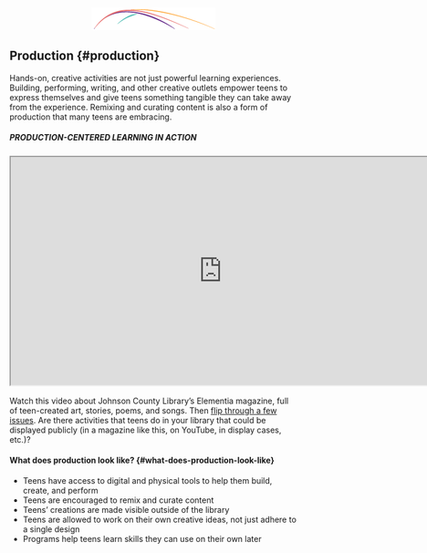 <div style="text-align:center"><img src="/assets/CL_Swoosh.png" alt=""/></div>

## Production {#production}

Hands-on, creative activities are not just powerful learning experiences. Building, performing, writing, and other creative outlets empower teens to express themselves and give teens something tangible they can take away from the experience. Remixing and curating content is also a form of production that many teens are embracing.

<div class="table-format case-study"><span class="title"><h5>PRODUCTION-CENTERED LEARNING IN ACTION</h5></span>
<iframe width="740" height="400" border="none" src="https://www.youtube.com/embed/hEkkw4Akijg">
</iframe>
<p>Watch this video about Johnson County Library’s Elementia magazine, full of teen-created art, stories, poems, and songs. Then <a href="https://www.jocolibrary.org/teens/elementia">flip through a few issues</a>. Are there activities that teens do in your library that could be displayed publicly (in a magazine like this, on YouTube, in display cases, etc.)?</p></div>


#### What does production look like? {#what-does-production-look-like}

*   Teens have access to digital and physical tools to help them build, create, and perform
*   Teens are encouraged to remix and curate content
*   Teens’ creations are made visible outside of the library
*   Teens are allowed to work on their own creative ideas, not just adhere to a single design
*   Programs help teens learn skills they can use on their own later